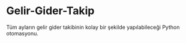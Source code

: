 # Gelir-Gider-Takip
Tüm ayların gelir gider takibinin kolay bir şekilde yapılabileceği Python otomasyonu.

